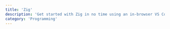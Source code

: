 ```yaml
---
title: 'Zig'
description: 'Get started with Zig in no time using an in-browser VS Code with handy addons preinstalled. Starts instantly. No paywall.'
category: 'Programming'
---
```

